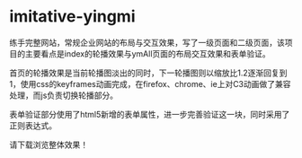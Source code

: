 # imitative-yingmi

练手完整网站，常规企业网站的布局与交互效果，写了一级页面和二级页面，该项目的主要看点是index的轮播效果与ymAll页面的布局交互效果和表单验证。

首页的轮播效果是当前轮播图淡出的同时，下一轮播图则以缩放比1.2逐渐回复到1，使用css的keyframes动画完成，在firefox、chrome、ie上对C3动画做了兼容处理，而js负责切换轮播部分。

表单验证部分使用了html5新增的表单属性，进一步完善验证这一块，同时采用了正则表达式。

请下载浏览整体效果！
